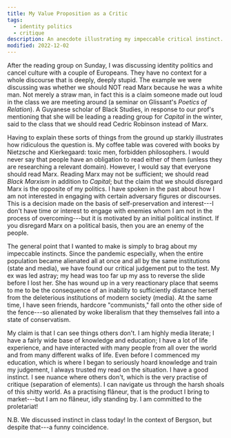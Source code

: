 ```yaml
---
title: My Value Proposition as a Critic
tags:
  - identity politics
  - critique
description: An anecdote illustrating my impeccable critical instinct.
modified: 2022-12-02
---
```


After the reading group on Sunday, I was discussing identity politics and cancel culture with a couple of Europeans. They have no context for a whole discourse that is deeply, deeply stupid. The example we were discussing was whether we should NOT read Marx because he was a white man. Not merely a straw man, in fact this is a claim someone made out loud in the class we are meeting around (a seminar on Glissant's *Poetics of Relation*). A Guyanese scholar of Black Studies, in response to our prof's mentioning that she will be leading a reading group for *Capital* in the winter, said to the class that we should read Cedric Robinson instead of Marx.

Having to explain these sorts of things from the ground up starkly illustrates how ridiculous the question is. My coffee table was covered with books by Nietzsche and Kierkegaard: toxic men, forbidden philosophers. I would never say that people have an obligation to read either of them (unless they are researching a relevant domain). However, I would say that everyone should read Marx. Reading Marx may not be sufficient; we should read *Black Marxism* in addition to *Capital*; but the claim that we should disregard Marx is the opposite of my politics. I have spoken in the past about how I am not interested in engaging with certain adversary figures or discourses. This is a decision made on the basis of self-preservation and interest---I don't have time or interest to engage with enemies whom I am not in the process of overcoming---but it is motivated by an initial political instinct. If you disregard Marx on a political basis, then you are an enemy of the people.

The general point that I wanted to make is simply to brag about my impeccable instincts. Since the pandemic especially, when the entire population became alienated all at once and all by the same institutions (state and media), we have found our critical judgement put to the test. My ex was led astray; my head was too far up my ass to reverse the slide before I lost her. She has wound up in a very reactionary place that seems to me to be the consequence of an inability to sufficiently distance herself from the deleterious institutions of modern society (media). At the same time, I have seen friends, hardcore "communists," fall onto the other side of the fence---so alienated by woke liberalism that they themselves fall into a state of conservatism.

My claim is that I can see things others don't. I am highly media literate; I have a fairly wide base of knowledge and education; I have a lot of life experience, and have interacted with many people from all over the world and from many different walks of life. Even before I commenced my education, which is where I began to seriously hoard knowledge and train my judgement, I always trusted my read on the situation. I have a good instinct. I see nuance where others don't, which is the very practise of critique (separation of elements). I can navigate us through the harsh shoals of this shitty world. As a practising flâneur, that is the product I bring to market---but I am no flâneur, idly standing by. I am committed to the proletariat!

N.B. We discussed instinct in class today! In the context of Bergson, but despite that---a funny coincidence.

